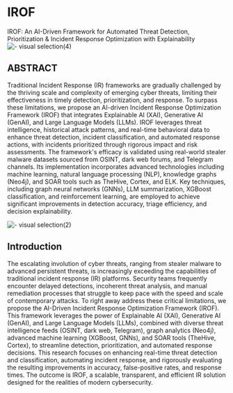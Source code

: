 # IROF
IROF: An AI-Driven Framework for Automated Threat Detection, Prioritization &amp; Incident Response Optimization with Explainability
![- visual selection(4)](https://github.com/user-attachments/assets/6982c854-9d25-4560-9734-be15b288d28b)


## ABSTRACT
Traditional Incident Response (IR) frameworks are gradually challenged by the thriving scale and complexity of emerging cyber threats, limiting their effectiveness in timely detection, prioritization, and response. To surpass these limitations, we propose an AI-driven Incident Response Optimization Framework (IROF) that integrates Explainable AI (XAI), Generative AI (GenAI), and Large Language Models (LLMs). IROF leverages threat intelligence, historical attack patterns, and real-time behavioral data to enhance threat detection, incident classification, and automated response actions, with incidents prioritized through rigorous impact and risk assessments. The framework's efficacy is validated using real-world stealer malware datasets sourced from OSINT, dark web forums, and Telegram channels. Its implementation incorporates advanced technologies including machine learning, natural language processing (NLP), knowledge graphs (Neo4j), and SOAR tools such as TheHive, Cortex, and ELK. Key techniques, including graph neural networks (GNNs), LLM summarization, XGBoost classification, and reinforcement learning, are employed to achieve significant improvements in detection accuracy, triage efficiency, and decision explainability.

![- visual selection(2)](https://github.com/user-attachments/assets/f7432092-2e32-4633-96dd-3e239731ee76)



## Introduction
The escalating involution of cyber threats, ranging from stealer malware to advanced persistent threats, is increasingly exceeding the capabilities of traditional incident response (IR) platforms. Security teams frequently encounter delayed detections, incoherent threat analysis, and manual remediation processes that struggle to keep pace with the speed and scale of contemporary attacks. To right away address these critical limitations, we propose the AI-Driven Incident Response Optimization Framework (IROF). This framework leverages the power of Explainable AI (XAI), Generative AI (GenAI), and Large Language Models (LLMs), combined with diverse threat intelligence feeds (OSINT, dark web, Telegram), graph analytics (Neo4j), advanced machine learning (XGBoost, GNNs), and SOAR tools (TheHive, Cortex), to streamline detection, prioritization, and automated response decisions. This research focuses on enhancing real-time threat detection and classification, automating incident response, and rigorously evaluating the resulting improvements in accuracy, false-positive rates, and response times. The outcome is IROF, a scalable, transparent, and efficient IR solution designed for the realities of modern cybersecurity.
